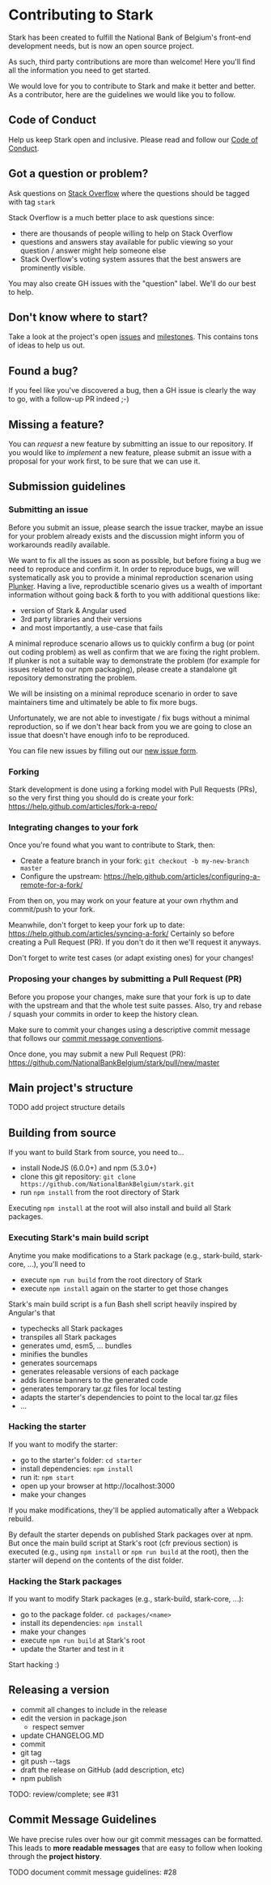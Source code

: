 # Contributing to Stark
Stark has been created to fulfill the National Bank of Belgium's front-end development needs, but is now an open source project.

As such, third party contributions are more than welcome! Here you'll find all the information you need to get started.

We would love for you to contribute to Stark and make it better and better.
As a contributor, here are the guidelines we would like you to follow.

## Code of Conduct
Help us keep Stark open and inclusive. Please read and follow our [Code of Conduct](/CODE_OF_CONDUCT.md).

## Got a question or problem?
Ask questions on [Stack Overflow](https://stackoverflow.com/questions/tagged/stark) where the questions should be tagged with tag `stark`

Stack Overflow is a much better place to ask questions since:
* there are thousands of people willing to help on Stack Overflow
* questions and answers stay available for public viewing so your question / answer might help someone else
* Stack Overflow's voting system assures that the best answers are prominently visible.

You may also create GH issues with the "question" label. We'll do our best to help.

## Don't know where to start?
Take a look at the project's open [issues](https://github.com/NationalBankBelgium/stark/issues) and [milestones](https://github.com/NationalBankBelgium/stark/issues/milestones).
This contains tons of ideas to help us out.

## Found a bug?
If you feel like you've discovered a bug, then a GH issue is clearly the way to go, with a follow-up PR indeed ;-)

## Missing a feature?
You can _request_ a new feature by submitting an issue to our repository. If you would like to _implement_ a new feature, please submit an issue with a proposal for your work first, to be sure that we can use it.

## Submission guidelines

### Submitting an issue
Before you submit an issue, please search the issue tracker, maybe an issue for your problem already exists and the discussion might inform you of workarounds readily available.

We want to fix all the issues as soon as possible, but before fixing a bug we need to reproduce and confirm it. In order to reproduce bugs, we will systematically ask you to provide a minimal reproduction scenarion using [Plunker](https://plnkr.co).
Having a live, reproductible scenario gives us a wealth of important information without going back & forth to you with additional questions like:
* version of Stark & Angular used
* 3rd party libraries and their versions
* and most importantly, a use-case that fails

A minimal reproduce scenario allows us to quickly confirm a bug (or point out coding problem) as well as confirm that we are fixing the right problem. If plunker is not a suitable way to demonstrate the problem (for example for issues related to our npm packaging), please create a standalone git repository demonstrating the problem.

We will be insisting on a minimal reproduce scenario in order to save maintainers time and ultimately be able to fix more bugs.

Unfortunately, we are not able to investigate / fix bugs without a minimal reproduction, so if we don't hear back from you we are going to close an issue that doesn't have enough info to be reproduced.

You can file new issues by filling out our [new issue form](https://github.com/NationalBankBelgium/stark/issues/new).

### Forking
Stark development is done using a forking model with Pull Requests (PRs), so the very first thing you should do is create your fork: https://help.github.com/articles/fork-a-repo/

### Integrating changes to your fork
Once you're found what you want to contribute to Stark, then:
* Create a feature branch in your fork: `git checkout -b my-new-branch master`
* Configure the upstream: https://help.github.com/articles/configuring-a-remote-for-a-fork/

From then on, you may work on your feature at your own rhythm and commit/push to your fork.

Meanwhile, don't forget to keep your fork up to date: https://help.github.com/articles/syncing-a-fork/
Certainly so before creating a Pull Request (PR). If you don't do it then we'll request it anyways.

Don't forget to write test cases (or adapt existing ones) for your changes! 

### Proposing your changes by submitting a Pull Request (PR)
Before you propose your changes, make sure that your fork is up to date with the upstream and that the whole test suite passes.
Also, try and rebase / squash your commits in order to keep the history clean.

Make sure to commit your changes using a descriptive commit message that follows our [commit message conventions](#commit).

Once done, you may submit a new Pull Request (PR): https://github.com/NationalBankBelgium/stark/pull/new/master

## Main project's structure
TODO add project structure details

## Building from source
If you want to build Stark from source, you need to...
* install NodeJS (6.0.0+) and npm (5.3.0+)
* clone this git repository: `git clone https://github.com/NationalBankBelgium/stark.git`
* run `npm install` from the root directory of Stark 

Executing `npm install` at the root will also install and build all Stark packages.

### Executing Stark's main build script
Anytime you make modifications to a Stark package (e.g., stark-build, stark-core, ...), you'll need to
* execute `npm run build` from the root directory of Stark
* execute `npm install` again on the starter to get those changes

Stark's main build script is a fun Bash shell script heavily inspired by Angular's that
* typechecks all Stark packages
* transpiles all Stark packages
* generates umd, esm5, ... bundles
* minifies the bundles
* generates sourcemaps
* generates releasable versions of each package
* adds license banners to the generated code
* generates temporary tar.gz files for local testing
* adapts the starter's dependencies to point to the local tar.gz files
* ...

### Hacking the starter
If you want to modify the starter:
* go to the starter's folder: `cd starter`
* install dependencies: `npm install`
* run it: `npm start`
* open up your browser at http://localhost:3000
* make your changes

If you make modifications, they'll be applied automatically after a Webpack rebuild.

By default the starter depends on published Stark packages over at npm.
But once the main build script at Stark's root (cfr previous section) is executed (e.g., using `npm install` or `npm run build` at the root), then the starter will depend on the contents of the dist folder.

### Hacking the Stark packages
If you want to modify Stark packages (e.g., stark-build, stark-core, ...):
* go to the package folder. `cd packages/<name>`
* install its dependencies: `npm install`
* make your changes
* execute `npm run build` at Stark's root 
* update the Starter and test in it

Start hacking :)

## Releasing a version
* commit all changes to include in the release
* edit the version in package.json
  * respect semver
* update CHANGELOG.MD
* commit
* git tag <version>
* git push --tags
* draft the release on GitHub (add description, etc)
* npm publish

TODO: review/complete; see #31

## <a name="commit"></a> Commit Message Guidelines
We have precise rules over how our git commit messages can be formatted. This leads to **more readable messages** that are easy to follow when looking through the **project history**.

TODO document commit message guidelines: #28
